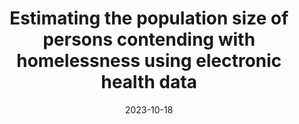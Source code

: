 ---
title: "Estimating the population size of persons contending with homelessness using electronic health data"
authors:
- Gracia Y. Dong
- Ken Moselle
- Stanley Robertson
- Patrick Brown
- Laura L. E. Cowen
date: "2023-10-18"

publication: "Undergoing peer review"

links:
    pdf: 
---